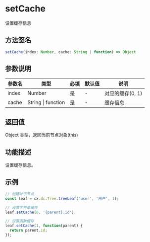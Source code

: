 # setCache

设置缓存信息

## 方法签名
```typescript
setCache(index: Number, cache: String | function) => Object
```

## 参数说明
| 参数名 | 类型 | 必填 | 默认值 | 说明 |
|--------|------|------|--------|------|
| index | Number | 是 | - | 对应的缓存(0, 1) |
| cache | String \| function | 是 | - | 缓存信息 |

## 返回值
Object 类型，返回当前节点对象(this)

## 功能描述
设置缓存信息。

## 示例
```typescript
// 创建叶子节点
const leaf = cx.dc.Tree.treeLeaf('user', '用户', 1);

// 设置字符串缓存
leaf.setCache(0, '{parent}.id');

// 设置函数缓存
leaf.setCache(1, function(parent) {
  return parent.id;
});
``` 